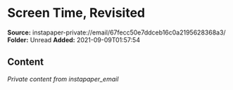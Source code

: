# Screen Time, Revisited

**Source:** instapaper-private://email/67fecc50e7ddceb16c0a2195628368a3/
**Folder:** Unread
**Added:** 2021-09-09T01:57:54




## Content
*Private content from instapaper_email*
